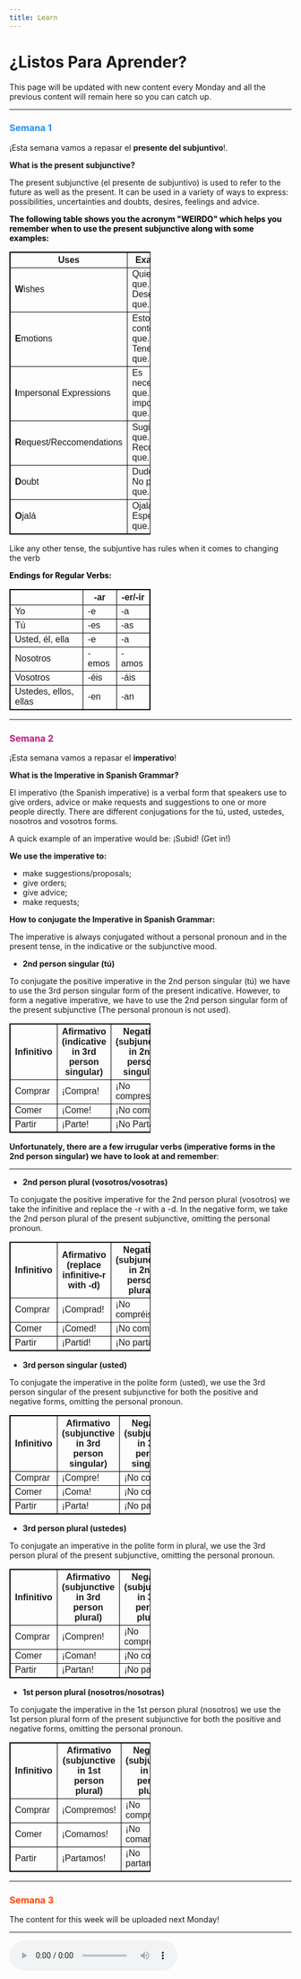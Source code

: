 ```yaml
---
title: Learn
---
```


<h1 lang="es">¿Listos Para Aprender? </h1>

<p>This page will be updated with new content every Monday and all the previous content will remain here so you can catch up.</p>

<hr>

<h3 lang="es" style="color:DodgerBlue"><strong>Semana 1</strong></h3>

<p>¡Esta semana vamos a repasar el <strong> presente del subjuntivo</strong>!.</p>


<p><strong> What is the present subjunctive?</strong></p>
 
<p>The present subjunctive (el presente de subjuntivo) is used to refer to the future as well as the present. It can be used in a variety of ways to express: possibilities, 
 uncertainties and doubts, desires, feelings and advice.</p>
  
<p style="color:Black"><strong>The following table shows you the acronym "WEIRDO" which helps you remember when to use the present subjunctive along with some examples:
 </strong></p>

<style>
table, th, td {
  border:1px solid black;
}
</style>
<body>

<table style="width:50%">
  <tr>
    <th>Uses</th>
    <th>Examples</th>
    
  </tr>
  <tr>
    <td><strong>W</strong>ishes</td>
    <td>Quiero que...   Deseamos que...</td>
    
  </tr>
  <tr>
    <td><strong>E</strong>motions</td>
    <td>Estoy contento que...   Tenemos que...</td>
   
  </tr>
   <tr>
    <td><strong>I</strong>mpersonal Expressions</td>
    <td>Es necesario que...   Es importante que...</td>
    
  </tr>
   <tr>
    <td><strong>R</strong>equest/Reccomendations</td>
    <td>Sugieres que...   Recomenda que...</td>
   
  </tr>
   <tr>
    <td><strong>D</strong>oubt</td>
    <td>Dudo que...   No piensan que...</td>
    
  </tr>
   <tr>
    <td><strong>O</strong>jalá</td>
    <td>Ojalá que...   Espero que...</td>
    
  </tr>
  
</table>

</body>

<p>Like any other tense, the subjuntive has rules when it comes to changing the verb</p>




<p style="color:Black"><strong>Endings for Regular Verbs:</strong></p>
<head>
<style>
table {
  font-family: arial, sans-serif;
  border-collapse: collapse;
  width: 60%;
}

td, th {
  border: 1px solid #dddddd;
  text-align: left;
  padding: 8px;
}

tr:nth-child(even) {
  background-color: #dddddd;
}


</style>
</head>
<body>
<table>
  <tr>
    <th></th>
    <th>-ar</th>
    <th>-er/-ir</th>
  </tr>
  <tr>
    <td>Yo</td>
    <td>-e</td>
    <td>-a</td>
  </tr>
  <tr>
    <td>Tú</td>
    <td>-es</td>
    <td>-as</td>
  </tr>
  <tr>
    <td>Usted, él, ella</td>
    <td>-e</td>
    <td>-a</td>
  </tr>
  <tr>
    <td>Nosotros</td>
    <td>-emos</td>
    <td>-amos</td>
  </tr>
  <tr>
    <td>Vosotros</td>
    <td>-éis</td>
    <td>-áis</td>
  </tr>
  <tr>
    <td>Ustedes, ellos, ellas</td>
    <td>-en</td>
    <td>-an</td>
  </tr>
</table>

</body>

<hr>
<h3 lang="es" style="color:MediumVioletRed"><strong>Semana 2</strong></h3>

<p lang="es">¡Esta semana vamos a repasar el <strong>imperativo</strong>!</p>

<p><strong>What is the Imperative in Spanish Grammar?</strong></p>
<p>El imperativo (the Spanish imperative) is a verbal form that speakers use to give orders, advice or make requests and suggestions to one or more people directly. There are 
 different conjugations for the tú, usted, ustedes, nosotros and vosotros forms.</p>
 
<p>A quick example of an imperative would be: ¡Subid! (Get in!)</p>

<p><strong>We use the imperative to:</strong></p>

<ul>
 <li>make suggestions/proposals;</li> 
 <li>give orders;</li> 
 <li>give advice;</li> 
 <li>make requests;</li> 
  </ul> 
  
 <p><strong>How to conjugate the Imperative in Spanish Grammar:</strong></p>
 
 <p>The imperative is always conjugated without a personal pronoun and in the present tense, in the indicative or the subjunctive mood.</p>
 
 <ul>
 <li><strong>2nd person singular (tú)</strong></li> 
 </ul> 
 
 <p>To conjugate the positive imperative in the 2nd person singular (tú) we have to use the 3rd person singular form of the present indicative. However, to form a negative 
 imperative, we have to use the 2nd person singular form of the present subjunctive (The personal pronoun is not used).</p>
  
<head>
<style>
table {
  font-family: arial, sans-serif;
  border-collapse: collapse;
  width: 50%;
}

td, th {
  border: 1px solid #dddddd;
  text-align: left;
  padding: 8px;
}

tr:nth-child(even) {
  background-color: #dddddd;
}
</style>
</head>
<body>


<table>
  <tr>
    <th>Infinitivo</th>
    <th>Afirmativo (indicative in 3rd person singular)</th>
    <th>Negativo (subjunctive in 2nd person singular)</th>
  </tr>
  <tr>
    <td>Comprar</td>
    <td>¡Compra!</td>
    <td>¡No compres!</td>
  </tr>
  <tr>
    <td>Comer</td>
    <td>¡Come!</td>
    <td>¡No comas!</td>
  </tr>
  <tr>
    <td>Partir</td>
    <td>¡Parte!</td>
    <td>¡No Partas!</td>
  </tr>
  </table>

</body> 


<p><strong>Unfortunately, there are a few irrugular verbs (imperative forms in the 2nd person singular) we have to look at and remember</strong>:
 
 -------------------------------------------------------------------------------

<ul>
 <li><strong>2nd person plural (vosotros/vosotras)</strong></li> 
 </ul> 
 
 <p>To conjugate the positive imperative for the 2nd person plural (vosotros) we take the infinitive and replace the -r with a -d. In the negative form, we take the 2nd    
 person plural of the present subjunctive, omitting the personal pronoun.</p>

 <head>
<style>
table {
  font-family: arial, sans-serif;
  border-collapse: collapse;
  width: 50%;
}

td, th {
  border: 1px solid #dddddd;
  text-align: left;
  padding: 8px;
}

tr:nth-child(even) {
  background-color: #dddddd;
}
</style>
</head>
<body>


<table>
  <tr>
    <th>Infinitivo</th>
    <th>Afirmativo (replace infinitive-r with -d)</th>
    <th>Negativo (subjunctive in 2nd person plural)</th>
  </tr>
  <tr>
    <td>Comprar</td>
    <td>¡Comprad!</td>
    <td>¡No compréis!</td>
  </tr>
  <tr>
    <td>Comer</td>
    <td>¡Comed!</td>
    <td>¡No comáis!</td>
  </tr>
  <tr>
    <td>Partir</td>
    <td>¡Partid!</td>
    <td>¡No partáis!</td>
  </tr>
  </table>

</body>


<ul>
 <li><strong>3rd person singular (usted)</strong></li> 
 </ul> 

<p>To conjugate the imperative in the polite form (usted), we use the 3rd person singular of the present subjunctive for both the positive and negative forms, omitting the 
 personal pronoun.</p> 

<head>
<style>
table {
  font-family: arial, sans-serif;
  border-collapse: collapse;
  width: 50%;
}

td, th {
  border: 1px solid #dddddd;
  text-align: left;
  padding: 8px;
}

tr:nth-child(even) {
  background-color: #dddddd;
}
</style>
</head>
<body>


<table>
  <tr>
    <th>Infinitivo</th>
    <th>Afirmativo (subjunctive in 3rd person singular)</th>
    <th>Negativo (subjunctive in 3nd person singular)</th>
  </tr>
  <tr>
    <td>Comprar</td>
    <td>¡Compre!</td>
    <td>¡No compre!</td>
  </tr>
  <tr>
    <td>Comer</td>
    <td>¡Coma!</td>
    <td>¡No coma!</td>
  </tr>
  <tr>
    <td>Partir</td>
    <td>¡Parta!</td>
    <td>¡No parta!</td>
  </tr>
  </table>

</body>

<ul>
 <li><strong>3rd person plural (ustedes)</strong></li> 
 </ul> 

<p>To conjugate an imperative in the polite form in plural, we use the 3rd person plural of the present subjunctive, omitting the personal pronoun.</p> 

<head>
<style>
table {
  font-family: arial, sans-serif;
  border-collapse: collapse;
  width: 50%;
}

td, th {
  border: 1px solid #dddddd;
  text-align: left;
  padding: 8px;
}

tr:nth-child(even) {
  background-color: #dddddd;
}
</style>
</head>
<body>


<table>
  <tr>
    <th>Infinitivo</th>
    <th>Afirmativo (subjunctive in 3rd person plural)</th>
    <th>Negativo (subjunctive in 3nd person plural)</th>
  </tr>
  <tr>
    <td>Comprar</td>
    <td>¡Compren!</td>
    <td>¡No compren!</td>
  </tr>
  <tr>
    <td>Comer</td>
    <td>¡Coman!</td>
    <td>¡No coman!</td>
  </tr>
  <tr>
    <td>Partir</td>
    <td>¡Partan!</td>
    <td>¡No partan!</td>
  </tr>
  </table>

</body>

<ul>
 <li><strong>1st person plural (nosotros/nosotras)</strong></li> 
 </ul> 

<p>To conjugate the imperative in the 1st person plural (nosotros) we use the 1st person plural form of the present subjunctive for both the positive and negative forms, 
 omitting the personal pronoun.</p> 
 
 <head>
<style>
table {
  font-family: arial, sans-serif;
  border-collapse: collapse;
  width: 50%;
}

td, th {
  border: 1px solid #dddddd;
  text-align: left;
  padding: 8px;
}

tr:nth-child(even) {
  background-color: #dddddd;
}
</style>
</head>
<body>


<table>
  <tr>
    <th>Infinitivo</th>
    <th>Afirmativo (subjunctive in 1st person plural)</th>
    <th>Negativo (subjunctive in 1st person plural)</th>
  </tr>
  <tr>
    <td>Comprar</td>
    <td>¡Compremos!</td>
    <td>¡No compremos!</td>
  </tr>
  <tr>
    <td>Comer</td>
    <td>¡Comamos!</td>
    <td>¡No comamos!</td>
  </tr>
  <tr>
    <td>Partir</td>
    <td>¡Partamos!</td>
    <td>¡No partamos!</td>
  </tr>
  </table>

</body>


<hr>
<h3 lang="es" style="color:OrangeRed"><strong>Semana 3</strong></h3>
<p>The content for this week will be uploaded next Monday!</p>

<hr>


<audio controls>
  <source src="https://catarinapita.github.io/SML5202-2021-Catarina/audio/Test%20recording.mp3" type="audio/mpeg">
Your browser does not support the audio element.
</audio>
